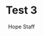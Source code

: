 ---
image: /assets/img/kl/kl_test_3.png
title: Test 3
number: 3
categories:
  - Meditations
  - Difficulty
  - Test
author: Hope Staff
notes: Test 3
embed: >-
  EMBED_GOES_HERE
transcript: >-
  SOME LINES OF TEXT START HERE
---